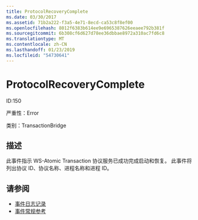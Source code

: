 ```yaml
---
title: ProtocolRecoveryComplete
ms.date: 03/30/2017
ms.assetid: 71b2a222-f3a5-4e71-8ecd-ca53c8f8ef00
ms.openlocfilehash: 8012f6383b614ee9e6965387626eeaee792b381f
ms.sourcegitcommit: 6b308cf6d627d78ee36dbbae8972a310ac7fd6c8
ms.translationtype: MT
ms.contentlocale: zh-CN
ms.lasthandoff: 01/23/2019
ms.locfileid: "54730641"
---
```

# <a name="protocolrecoverycomplete"></a>ProtocolRecoveryComplete
ID:150  
  
 严重性：Error  
  
 类别：TransactionBridge  
  
## <a name="description"></a>描述  
 此事件指示 WS-Atomic Transaction 协议服务已成功完成启动和恢复。 此事件将列出协议 ID、协议名称、进程名称和进程 ID。  
  
## <a name="see-also"></a>请参阅
- [事件日志记录](../../../../../docs/framework/wcf/diagnostics/event-logging/index.md)
- [事件常规参考](../../../../../docs/framework/wcf/diagnostics/event-logging/events-general-reference.md)
